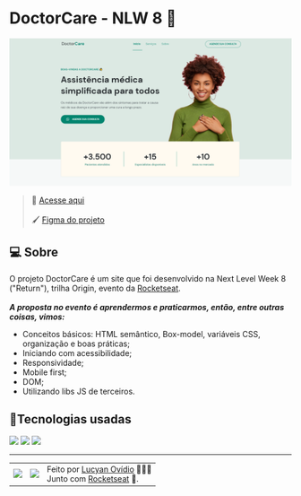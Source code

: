 # DoctorCare - NLW 8 🚀

![Imagem do resultado do projeto](./assets/resultado.png)
<br>
> 🚀 <a href="https://lucyanovidio.github.io/doctorcare">Acesse aqui</a><br><br>
> 🖌 <a href="https://www.figma.com/community/file/1102912263666619803/DoctorCare">Figma do projeto</a>

## 💻 Sobre

O projeto DoctorCare é um site que foi desenvolvido na Next Level Week 8 ("Return"), trilha Origin, evento da <a href="https://rocketseat.com.br">Rocketseat</a>.
<br><br>
***A proposta no evento é aprendermos e praticarmos, então, entre outras coisas, vimos:***
+ Conceitos básicos: HTML semântico, Box-model, variáveis CSS, organização e boas práticas;
+ Iniciando com acessibilidade;
+ Responsividade;
+ Mobile first;
+ DOM;
+ Utilizando libs JS de terceiros.

## 🧠Tecnologias usadas

<div>
    <img src="https://img.shields.io/badge/HTML5-E34F26?style=for-the-badge&logo=html5&logoColor=white" />
    <img src="https://img.shields.io/badge/CSS3-1572B6?style=for-the-badge&logo=css3&logoColor=white" />
    <img src="https://img.shields.io/badge/JavaScript-F7DF1E?style=for-the-badge&logo=javascript&logoColor=black" />
</div>

---

<table>
  <tr>
    <td>
      <img src="https://github.com/lucyanovidio.png" width="100px" />
    </td>
    <td>
      <img src="https://github.com/rocketseat-education.png" width="100px" />
    </td>
    <td>
      Feito por <a href="https://github.com/lucyanovidio">Lucyan Ovídio</a> 🙋🏿‍♂️
      <br> Junto com <a href="https://rocketseat.com.br">Rocketseat</a> 🚀.
    </td>
  </tr>
</table>
